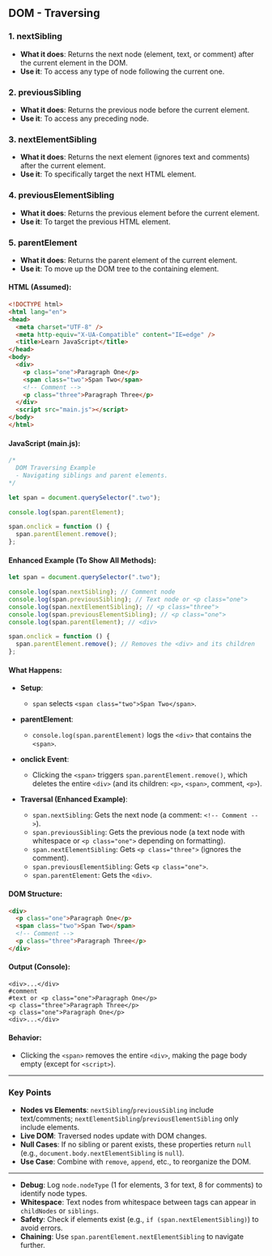 ## DOM - Traversing

### 1. nextSibling
- **What it does**: Returns the next node (element, text, or comment) after the current element in the DOM.
- **Use it**: To access any type of node following the current one.

### 2. previousSibling
- **What it does**: Returns the previous node before the current element.
- **Use it**: To access any preceding node.

### 3. nextElementSibling
- **What it does**: Returns the next element (ignores text and comments) after the current element.
- **Use it**: To specifically target the next HTML element.

### 4. previousElementSibling
- **What it does**: Returns the previous element before the current element.
- **Use it**: To target the previous HTML element.

### 5. parentElement
- **What it does**: Returns the parent element of the current element.
- **Use it**: To move up the DOM tree to the containing element.

#### HTML (Assumed):
```html
<!DOCTYPE html>
<html lang="en">
<head>
  <meta charset="UTF-8" />
  <meta http-equiv="X-UA-Compatible" content="IE=edge" />
  <title>Learn JavaScript</title>
</head>
<body>
  <div>
    <p class="one">Paragraph One</p>
    <span class="two">Span Two</span>
    <!-- Comment -->
    <p class="three">Paragraph Three</p>
  </div>
  <script src="main.js"></script>
</body>
</html>
```

#### JavaScript (main.js):
```javascript
/*
  DOM Traversing Example
  - Navigating siblings and parent elements.
*/

let span = document.querySelector(".two");

console.log(span.parentElement);

span.onclick = function () {
  span.parentElement.remove();
};
```

#### Enhanced Example (To Show All Methods):
```javascript
let span = document.querySelector(".two");

console.log(span.nextSibling); // Comment node
console.log(span.previousSibling); // Text node or <p class="one">
console.log(span.nextElementSibling); // <p class="three">
console.log(span.previousElementSibling); // <p class="one">
console.log(span.parentElement); // <div>

span.onclick = function () {
  span.parentElement.remove(); // Removes the <div> and its children
};
```

#### What Happens:
- **Setup**:
  - `span` selects `<span class="two">Span Two</span>`.

- **parentElement**:
  - `console.log(span.parentElement)` logs the `<div>` that contains the `<span>`.

- **onclick Event**:
  - Clicking the `<span>` triggers `span.parentElement.remove()`, which deletes the entire `<div>` (and its children: `<p>`, `<span>`, comment, `<p>`).

- **Traversal (Enhanced Example)**:
  - `span.nextSibling`: Gets the next node (a comment: `<!-- Comment -->`).
  - `span.previousSibling`: Gets the previous node (a text node with whitespace or `<p class="one">` depending on formatting).
  - `span.nextElementSibling`: Gets `<p class="three">` (ignores the comment).
  - `span.previousElementSibling`: Gets `<p class="one">`.
  - `span.parentElement`: Gets the `<div>`.

#### DOM Structure:
```html
<div>
  <p class="one">Paragraph One</p>
  <span class="two">Span Two</span>
  <!-- Comment -->
  <p class="three">Paragraph Three</p>
</div>
```

#### Output (Console):
```
<div>...</div>
#comment
#text or <p class="one">Paragraph One</p>
<p class="three">Paragraph Three</p>
<p class="one">Paragraph One</p>
<div>...</div>
```

#### Behavior:
- Clicking the `<span>` removes the entire `<div>`, making the page body empty (except for `<script>`).

---

### Key Points
- **Nodes vs Elements**: `nextSibling`/`previousSibling` include text/comments; `nextElementSibling`/`previousElementSibling` only include elements.
- **Live DOM**: Traversed nodes update with DOM changes.
- **Null Cases**: If no sibling or parent exists, these properties return `null` (e.g., `document.body.nextElementSibling` is `null`).
- **Use Case**: Combine with `remove`, `append`, etc., to reorganize the DOM.

---


- **Debug**: Log `node.nodeType` (1 for elements, 3 for text, 8 for comments) to identify node types.
- **Whitespace**: Text nodes from whitespace between tags can appear in `childNodes` or `siblings`.
- **Safety**: Check if elements exist (e.g., `if (span.nextElementSibling)`) to avoid errors.
- **Chaining**: Use `span.parentElement.nextElementSibling` to navigate further.
